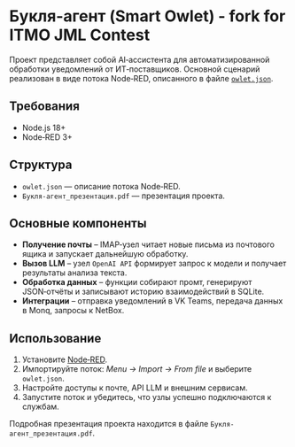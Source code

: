 # Букля-агент (Smart Owlet) - fork for ITMO JML Contest

Проект представляет собой AI‑ассистента для автоматизированной обработки уведомлений от ИТ‑поставщиков.
Основной сценарий реализован в виде потока Node‑RED, описанного в файле [`owlet.json`](owlet.json).

## Требования
- Node.js 18+
- Node‑RED 3+

## Структура
- `owlet.json` — описание потока Node‑RED.
- `Букля-агент_презентация.pdf` — презентация проекта.

## Основные компоненты
- **Получение почты** – IMAP‑узел читает новые письма из почтового ящика и запускает дальнейшую обработку.
- **Вызов LLM** – узел `OpenAI API` формирует запрос к модели и получает результаты анализа текста.
- **Обработка данных** – функции собирают промт, генерируют JSON‑отчёты и записывают историю взаимодействий в SQLite.
- **Интеграции** – отправка уведомлений в VK Teams, передача данных в Monq, запросы к NetBox.

## Использование
1. Установите [Node‑RED](https://nodered.org/).
2. Импортируйте поток: *Menu → Import → From file* и выберите `owlet.json`.
3. Настройте доступы к почте, API LLM и внешним сервисам.
4. Запустите поток и убедитесь, что узлы успешно подключаются к службам.

Подробная презентация проекта находится в файле `Букля-агент_презентация.pdf`.
